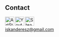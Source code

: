 
<!---
<img align="" alt="gif" width="1000" height="200" src="https://user-images.githubusercontent.com/100485088/176313981-5d998693-0535-4dfb-bdc8-37a06ed11720.jpg" />


<img align="left" alt="Re L Mayer" width="100" src="https://styles.redditmedia.com/t5_2uzt0/styles/communityIcon_00ny9qeltx381.png" />

<br />
Hello, my name is Iskander (@Iskvnder)
<br />
I love video games and want to do them
<br />
At the bottom you can see all my skills, as well as links to contact me
<br />

## Skills
[<img align="left" alt="Java" width="40" height="40" src="https://user-images.githubusercontent.com/100485088/158657285-5d585703-d01a-4d67-968a-81b0aae30ece.png" />][java]

[<img align="left" alt="C++" width="40" height="40" src=https://user-images.githubusercontent.com/100485088/158657487-144b7802-bca2-4daa-a681-68d9f99867eb.png />][c]

[<img align="left" alt="Python" width="40" height="40" src="https://user-images.githubusercontent.com/100485088/158657565-a6a289a4-84c7-4ebf-8c99-651894a4568c.png" />][python]

[<img align="left" alt="Unreal Engine" width="40" height="40" src="https://user-images.githubusercontent.com/100485088/158657876-d0e6bf4c-25d0-49dc-98d8-1c01b237382b.png" />][unreal]

[<img align="left" alt="Unity" width="40" height="40" src="https://user-images.githubusercontent.com/100485088/158657963-2bb35714-99f9-4adb-838d-b9cd2aae7833.png" />][unity]

[<img align="left" alt="Maya" width="40" height="40" src="https://user-images.githubusercontent.com/100485088/158658049-d0ca4b7d-1ff5-4411-b06e-61746c8a05c8.png" />][maya]

[<img align="left" alt="Rhino" width="40" height="40" src="https://user-images.githubusercontent.com/100485088/158658125-c8749ab8-8c81-42c8-ae65-d59de004b67c.png" />][rhino]

[rhino]: https://en.wikipedia.org/wiki/Rhinoceros_3D
[maya]:https://en.wikipedia.org/wiki/Autodesk_Maya
[unity]:https://en.wikipedia.org/wiki/Unity_(game_engine)
[unreal]:https://en.wikipedia.org/wiki/Unreal_Engine
[c]:https://en.wikipedia.org/wiki/C%2B%2B
[python]:https://en.wikipedia.org/wiki/Python_(programming_language)
[java]:https://en.wikipedia.org/wiki/Java_(programming_language)
<br /><br />
-->
## Contact
<!---
[<img align="left" alt="ArtStation" width="30px" height="30" src="https://user-images.githubusercontent.com/100485088/160231237-06eda975-7f76-4ba6-ae31-6164537b658c.png" />][artstation]
[<img align="left" alt="Youtube" width="45px" height="30" src="https://user-images.githubusercontent.com/100485088/160231214-6469b2a7-da48-4f14-af9b-034f29b4bce4.png" />][youtube]
[<img align="left" alt="HeadHunter" width="30px" height="30" src="https://user-images.githubusercontent.com/100485088/160231268-a369f0e6-52b7-419c-96b3-16c44103f62e.png" />][hh]
[<img align="left" alt="GitHub" width="30px" height="30" src="https://github.githubassets.com/images/modules/logos_page/GitHub-Mark.png" />][github]
[<img align="left" alt="Steam" width="30px" height="30" src="https://www.kindpng.com/picc/m/570-5704248_steam-logo-black-and-white-steam-icon-png.png" />][steam]
[<img align="left" alt="LinkedIn" width="30px" height="30" src="https://encrypted-tbn0.gstatic.com/images?q=tbn:ANd9GcS0mCI-i6Dc-_WDolKjaI5jlZRRGyahhtlwI1YR7JibqaMiNOXkWqBqSnt_4arQoHkgm74&usqp=CAU" />][linkedin]
-->
[<img align="left" alt="ArtStation" width="30px" height="30" src="https://user-images.githubusercontent.com/100485088/176314798-25d91656-cc54-4670-87cd-8780f4668e13.png" />][artstation]
[<img align="left" alt="Youtube" width="30px" height="30" src="https://user-images.githubusercontent.com/100485088/176314921-9ed71b8c-d11e-4a4c-987d-f03beb34f1a7.png" />][youtube]
[<img align="left" alt="Steam" width="30px" height="30" src="https://user-images.githubusercontent.com/100485088/176315014-5e17b8aa-7492-4ef8-86dc-879e72bb762b.png" />][steam]
<br /><br />
iskanderesz@gmail.com

[artstation]: https://www.artstation.com/iskvnder
[github]: https://github.com/Iskvnder
[youtube]: https://www.youtube.com/channel/UCrtvnlbEhhjLexI_wuO5Xvg
[steam]:https://steamcommunity.com/id/iskvnder/
[linkedin]:https://www.linkedin.com/in/iskander-rassulov-935933232/
[hh]:https://hh.kz/resume/2d5fc0f5ff098abb2d0039ed1f676f744e4372
